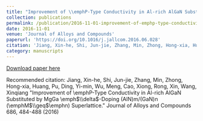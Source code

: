 ```yaml
---
title: "Improvement of \\emphP-Type Conductivity in Al-rich AlGaN Substituted by MgGa \\emph$\\delta$-Doping (AlN)m/(GaN)n (\\emphM$\\geq$\\emphn) Superlattice"
collection: publications
permalink: /publication/2016-11-01-improvement-of-emphp-type-conductivity-in-al-rich-algan-substituted-by-mgga-emphdelta-doping-alnmgann-emphmgeqemphn-superlattice
date: 2016-11-01
venue: 'Journal of Alloys and Compounds'
paperurl: 'https://doi.org/10.1016/j.jallcom.2016.06.028'
citation: 'Jiang, Xin-he, Shi, Jun-jie, Zhang, Min, Zhong, Hong-xia, Huang, Pu, Ding, Yi-min, Wu, Meng, Cao, Xiong, Rong, Xin, Wang, Xinqiang &quot;Improvement of \\emphP-Type Conductivity in Al-rich AlGaN Substituted by MgGa \\emph$\\delta$-Doping (AlN)m/(GaN)n (\\emphM$\\geq$\\emphn) Superlattice.&quot; Journal of Alloys and Compounds 686, 484-488 (2016)'
category: manuscripts
---
```


<a href='https://doi.org/10.1016/j.jallcom.2016.06.028'>Download paper here</a>

Recommended citation: Jiang, Xin-he, Shi, Jun-jie, Zhang, Min, Zhong, Hong-xia, Huang, Pu, Ding, Yi-min, Wu, Meng, Cao, Xiong, Rong, Xin, Wang, Xinqiang &quot;Improvement of \\emphP-Type Conductivity in Al-rich AlGaN Substituted by MgGa \\emph$\\delta$-Doping (AlN)m/(GaN)n (\\emphM$\\geq$\\emphn) Superlattice.&quot; Journal of Alloys and Compounds 686, 484-488 (2016)